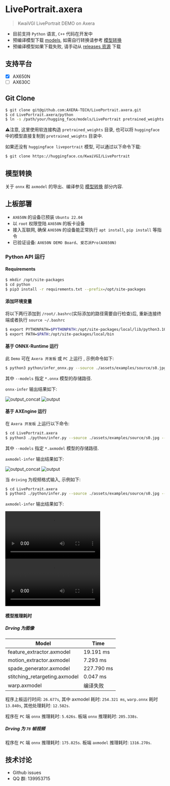 # LivePortrait.axera

> KwaiVGI LivePortrait DEMO on Axera

- 目前支持 `Python` 语言, `C++` 代码在开发中
- 预编译模型下载 [models](https://github.com/AXERA-TECH/LivePortrait.axera/releases/download/v1.0.0/download_models.tar), 如需自行转换请参考 [模型转换](/model_convert/README.md)
- 预编译模型如果下载失败, 请手动从 [releases 资源](https://github.com/AXERA-TECH/LivePortrait.axera/releases) 下载

## 支持平台

- [x] AX650N
- [ ] AX630C

## Git Clone

```bash
$ git clone git@github.com:AXERA-TECH/LivePortrait.axera.git
$ cd LivePortrait.axera/python
$ ln -s /path/your/hugging_face/models/LivePortrait pretrained_weights
```

⚠️注意, 这里使用软连接构造 `pretrained_weights` 目录, 也可以将 `huggingface` 中的模型直接复制到 `pretrained_weights` 目录中.

如果还没有 `huggingface liveportrait` 模型, 可以通过以下命令下载:

```bash
$ git clone https://huggingface.co/KwaiVGI/LivePortrait
```

## 模型转换

关于 `onnx` 和 `axmodel` 的导出、编译参见 [模型转换](./model_convert/README.md) 部分内容.

## 上板部署

- `AX650N` 的设备已预装 `Ubuntu 22.04`
- 以 `root` 权限登陆 `AX650N` 的板卡设备
- 接入互联网, 确保 `AX650N` 的设备能正常执行 `apt install`, `pip install` 等指令
- 已验证设备: `AX650N DEMO Board`、`爱芯派Pro(AX650N)`

### Python API 运行

#### Requirements

```bash
$ mkdir /opt/site-packages
$ cd python
$ pip3 install -r requirements.txt --prefix=/opt/site-packages
``` 

#### 添加环境变量

将以下两行添加到 `/root/.bashrc`(实际添加的路径需要自行检查)后, 重新连接终端或者执行 `source ~/.bashrc`

```bash
$ export PYTHONPATH=$PYTHONPATH:/opt/site-packages/local/lib/python3.10/dist-packages  
$ export PATH=$PATH:/opt/site-packages/local/bin
``` 

#### 基于 ONNX-Runtime 运行

此 `Demo` 可在 `Axera 开发板` 或 `PC` 上运行 , 示例命令如下:
  
```bash
$ python3 python/infer_onnx.py --source ./assets/examples/source/s0.jpg --driving ./assets/examples/driving/d8.jpg --models python/onnx-models --output-dir onnx_infer
```
其中 `--models` 指定 `*.onnx` 模型的存储路径.

`onnx-infer` 输出结果如下:

![output_concat](assets/examples/result/s0--d8_concat.jpg)
![output](assets/examples/result/s0--d8.jpg)

#### 基于 AXEngine 运行

在 `Axera 开发板` 上运行以下命令:

```sh
$ cd LivePortrait.axera
$ python3 ./python/infer.py --source ./assets/examples/source/s0.jpg --driving ./assets/examples/driving/d8.jpg --models ./python/axmodels/ --output-dir ./axmodel_infer
```  

其中 `--models` 指定 `*.axmodel` 模型的存储路径.

`axmodel-infer` 输出结果如下:

![output_concat](assets/examples/result/s0--d8_concat_axmodel.jpg)
![output](assets/examples/result/s0--d8_axmodel.jpg)

当 `driving` 为视频格式输入, 示例如下:

```sh
$ cd LivePortrait.axera
$ python3 ./python/infer.py --source ./assets/examples/source/s0.jpg --driving ./assets/examples/driving/d0.mp4 --models ./python/axmodels/ --output-dir ./axmodel_infer
``` 

`axmodel-infer` 输出结果如下:

![output_concat](assets/examples/result/s0--d0_concat_axmodel.mp4)
![output](assets/examples/result/s0--d0_axmodel.mp4)

#### 模型推理耗时

##### Drving 为图像

Model | Time |
---| ---|
feature_extractor.axmodel | 19.191 ms |
motion_extractor.axmodel | 7.293 ms |
spade_generator.axmodel | 227.790 ms |
stitching_retargeting.axmodel | 0.047 ms |
warp.axmodel | 编译失败 |

程序上板运行时间: `26.677s`, 其中 axmodel 耗时: `254.321 ms`, `warp.onnx` 耗时 `13.840s`, 其他处理耗时: `12.582s`.

程序在 `PC` 端 `onnx` 推理耗时: `5.626s`. 板端 `onnx` 推理耗时: `205.338s`.

##### Drving 为 `78` 帧视频

程序在 `PC` 端 `onnx` 推理耗时: `175.825s`. 板端 `axmodel` 推理耗时: `1316.270s`.

## 技术讨论

- Github issues
- QQ 群: 139953715
